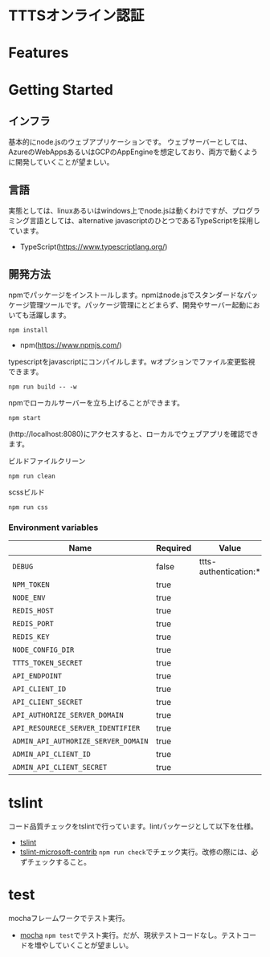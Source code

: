 # TTTSオンライン認証

# Features

# Getting Started

## インフラ
基本的にnode.jsのウェブアプリケーションです。
ウェブサーバーとしては、AzureのWebAppsあるいはGCPのAppEngineを想定しており、両方で動くように開発していくことが望ましい。

## 言語
実態としては、linuxあるいはwindows上でnode.jsは動くわけですが、プログラミング言語としては、alternative javascriptのひとつであるTypeScriptを採用しています。

* TypeScript(https://www.typescriptlang.org/)

## 開発方法
npmでパッケージをインストールします。npmはnode.jsでスタンダードなパッケージ管理ツールです。パッケージ管理にとどまらず、開発やサーバー起動においても活躍します。

```shell
npm install
```
* npm(https://www.npmjs.com/)

typescriptをjavascriptにコンパイルします。wオプションでファイル変更監視できます。

```shell
npm run build -- -w
```

npmでローカルサーバーを立ち上げることができます。

```shell
npm start
```
(http://localhost:8080)にアクセスすると、ローカルでウェブアプリを確認できます。

ビルドファイルクリーン

```shell
npm run clean
```

scssビルド

```shell
npm run css
```

### Environment variables

| Name                                | Required | Value                 | Purpose |
| ----------------------------------- | -------- | --------------------- | ------- |
| `DEBUG`                             | false    | ttts-authentication:* | Debug   |
| `NPM_TOKEN`                         | true     |                       |         |
| `NODE_ENV`                          | true     |                       |         |
| `REDIS_HOST`                        | true     |                       |         |
| `REDIS_PORT`                        | true     |                       |         |
| `REDIS_KEY`                         | true     |                       |         |
| `NODE_CONFIG_DIR`                   | true     |                       |         |
| `TTTS_TOKEN_SECRET`                 | true     |                       |         |
| `API_ENDPOINT`                      | true     |                       |         |
| `API_CLIENT_ID`                     | true     |                       |         |
| `API_CLIENT_SECRET`                 | true     |                       |         |
| `API_AUTHORIZE_SERVER_DOMAIN`       | true     |                       |         |
| `API_RESOURECE_SERVER_IDENTIFIER`   | true     |                       |         |
| `ADMIN_API_AUTHORIZE_SERVER_DOMAIN` | true     |                       |         |
| `ADMIN_API_CLIENT_ID`               | true     |                       |         |
| `ADMIN_API_CLIENT_SECRET`           | true     |                       |         |


# tslint

コード品質チェックをtslintで行っています。lintパッケージとして以下を仕様。
* [tslint](https://github.com/palantir/tslint)
* [tslint-microsoft-contrib](https://github.com/Microsoft/tslint-microsoft-contrib)
`npm run check`でチェック実行。改修の際には、必ずチェックすること。

# test
mochaフレームワークでテスト実行。
* [mocha](https://www.npmjs.com/package/mocha)
`npm test`でテスト実行。だが、現状テストコードなし。テストコードを増やしていくことが望ましい。
